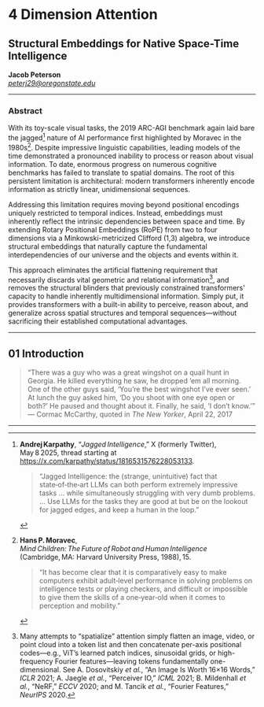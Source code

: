 # 4 Dimension Attention
## Structural Embeddings for Native Space-Time Intelligence
**Jacob Peterson**  
*peterj29@oregonstate.edu*

---

### Abstract

With its toy-scale visual tasks, the 2019 ARC-AGI benchmark again laid bare the jagged[^1] nature of AI performance first highlighted by Moravec in the 1980s[^2]. Despite impressive linguistic capabilities, leading models of the time demonstrated a pronounced inability to process or reason about visual information. To date, enormous progress on numerous cognitive benchmarks has failed to translate to spatial domains. The root of this persistent limitation is architectural: modern transformers inherently encode information as strictly linear, unidimensional sequences.

Addressing this limitation requires moving beyond positional encodings uniquely restricted to temporal indices. Instead, embeddings must inherently reflect the intrinsic dependencies between space and time. By extending Rotary Positional Embeddings (RoPE) from two to four dimensions via a Minkowski-metricized Clifford (1,3) algebra, we introduce structural embeddings that naturally capture the fundamental interdependencies of our universe and the objects and events within it. 

This approach eliminates the artificial flattening requirement that necessarily discards vital geometric and relational information[^3], and removes the structural blinders that previously constrained transformers' capacity to handle inherently multidimensional information. Simply put, it provides transformers with a built-in ability to perceive, reason about, and generalize across spatial structures and temporal sequences—without sacrificing their established computational advantages.

---

## 01 Introduction

> “There was a guy who was a great wingshot on a quail hunt in Georgia. He killed everything he saw, he dropped ’em all morning. One of the other guys said, ‘You’re the best wingshot I’ve ever seen.’ At lunch the guy asked him, ‘Do you shoot with one eye open or both?’ He paused and thought about it. Finally, he said, ‘I don’t know.’”
> — Cormac McCarthy, quoted in *The New Yorker*, April 22, 2017



---



[^1]: **Andrej Karpathy**, “*Jagged Intelligence*,” X (formerly Twitter), May 8 2025, thread starting at <https://x.com/karpathy/status/1816531576228053133>.  
     > “Jagged Intelligence: the (strange, unintuitive) fact that state‑of‑the‑art LLMs can both perform extremely impressive tasks … while simultaneously struggling with very dumb problems. … Use LLMs for the tasks they are good at but be on the lookout for jagged edges, and keep a human in the loop.”

[^2]: **Hans P. Moravec**, *Mind Children: The Future of Robot and Human Intelligence* (Cambridge, MA: Harvard University Press, 1988), 15.  
     > “It has become clear that it is comparatively easy to make computers exhibit adult‑level performance in solving problems on intelligence tests or playing checkers, and difficult or impossible to give them the skills of a one‑year‑old when it comes to perception and mobility.”

[^3]: Many attempts to “spatialize” attention simply flatten an image, video, or point cloud into a token list and then concatenate per-axis positional codes—e.g., ViT’s learned patch indices, sinusoidal grids, or high-frequency Fourier features—leaving tokens fundamentally one-dimensional. See A. Dosovitskiy *et al.*, “An Image Is Worth 16×16 Words,” *ICLR* 2021; A. Jaegle *et al.*, “Perceiver IO,” *ICML* 2021; B. Mildenhall *et al.*, “NeRF,” *ECCV* 2020; and M. Tancik *et al.*, “Fourier Features,” *NeurIPS* 2020.

[^4]: Nick Romeo, “Cormac McCarthy Explains the Unconscious,” *The New Yorker*, April 22, 2017, https://www.newyorker.com/books/page-turner/cormac-mccarthy-explains-the-unconscious.
